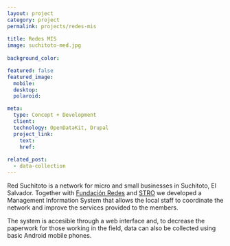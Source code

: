 ```yaml
---
layout: project
category: project
permalink: projects/redes-mis
  
title: Redes MIS
image: suchitoto-med.jpg
  
background_color:

featured: false
featured_image: 
  mobile: 
  desktop: 
  polaroid:

meta: 
  type: Concept + Development
  client: 
  technology: OpenDataKit, Drupal
  project_link:
    text:
    href:
  
related_post:
  - data-collection
---
```

Red Suchitoto is a network for micro and small businesses in Suchitoto, El Salvador. Together with [Fundación Redes](http://redes.org/ "Fundación Redes") and [STRO](http://www.stro-ca.org "STRO Centroamérica") we developed a Management Information System that allows the local staff to coordinate the network and improve the services provided to the members.

The system is accesible through a web interface and, to decrease the paperwork for those working in the field, data can also be collected using basic Android mobile phones.
            
